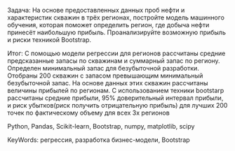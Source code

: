 Задача: 
На основе предоставленных данных проб нефти и характеристик скважин в трёх регионах, постройте модель машинного обучения, которая поможет определить регион, где добыча нефти принесёт наибольшую прибыль. Проанализируйте возможную прибыль и риски техникой Bootstrap.

Итог: 
С помощью модели регрессии для регионов рассчитаны средние предсказанные запасы по скважинам и суммарный запас  по региону. Определен минимальный запас для  безубыточной разработки. Отобраны 200 скважин с запасом превышающим минимальный  безубыточной запас.
На основе данных этих скважин рассчитаны величины прибылей по регионам.
С использованием техники bootstarp рассчитаны средние прибыли, 95% доверительный интервал прибыли, и риск убытков(риск получить отрицательную прибыль) для лучших 200 точек по фактическому объему для всех 3х регионов


Python, Pandas, Scikit-learn, Bootstrap, numpy, matplotlib, scipy

KeyWords: регрессия, разработка бизнес-модели, Bootstrap
